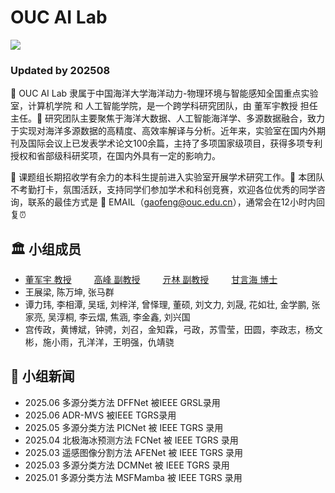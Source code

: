 # OUC AI Lab

![](https://gaopursuit.oss-cn-beijing.aliyuncs.com/img/2025/ouc_campus.jpg)

### Updated by 202508 

🎯 OUC AI Lab 隶属于中国海洋大学海洋动力-物理环境与智能感知全国重点实验室，计算机学院 和 人工智能学院，是一个跨学科研究团队，由 董军宇教授 担任主任。🚀 研究团队主要聚焦于海洋大数据、人工智能海洋学、多源数据融合，致力于实现对海洋多源数据的高精度、高效率解译与分析。近年来，实验室在国内外期刊及国际会议上已发表学术论文100余篇，主持了多项国家级项目，获得多项专利授权和省部级科研奖项，在国内外具有一定的影响力。

🌈 课题组长期招收学有余力的本科生提前进入实验室开展学术研究工作。🙋 本团队不考勤打卡，氛围活跃，支持同学们参加学术和科创竞赛，欢迎各位优秀的同学咨询，联系的最佳方式是 📧 EMAIL（<gaofeng@ouc.edu.cn>），通常会在12小时内回复⏰



## 🏛️ 小组成员

*  [董军宇 教授](https://it.ouc.edu.cn/djy)  　　  [高峰 副教授](https://gaofront.github.io)  　　 [亓林 副教授](https://it.ouc.edu.cn/ql2) 　　  [甘言海 博士](https://it.ouc.edu.cn/gyh) 
* 王展梁, 陈万坤, 张马群
* 谭力玮, 李相潭, 吴瑶, 刘梓洋, 曾怿理, 董硕, 刘文力, 刘晟, 花如壮, 金学鹏, 张家亮, 吴淳桐, 李云熠, 焦涵, 李金鑫, 刘兴国
* 宫传政，黄博斌，钟骋，刘召，金知霖，弓政，苏雪莹，田圆，李政志，杨文彬，施小雨，孔洋洋，王明强，仇靖骁




## 🚩 小组新闻

* 2025.06 多源分类方法 DFFNet 被IEEE GRSL录用
* 2025.06 ADR-MVS 被IEEE TGRS录用
* 2025.05 多源分类方法 PICNet 被 IEEE TGRS 录用
* 2025.04 北极海冰预测方法 FCNet 被 IEEE TGRS 录用
* 2025.03 遥感图像分割方法 AFENet 被 IEEE TGRS 录用
* 2025.03 多源分类方法 DCMNet 被 IEEE TGRS 录用
* 2025.01 多源分类方法 MSFMamba 被 IEEE TGRS 录用






​




